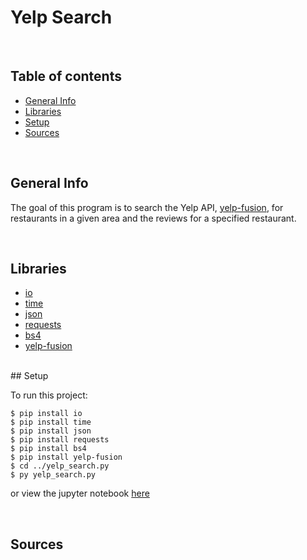 # Yelp Search 


<br>

## Table of contents
* [General Info](#general-info)
* [Libraries](#libraries)
* [Setup](#setup)
* [Sources](#sources)



<br>

## General Info

The goal of this program is to search the Yelp API, [yelp-fusion](https://www.yelp.com/developers/documentation/v3/get_started), for restaurants in a given area and the reviews for a specified restaurant. 





<br>

## Libraries
* [io](https://docs.python.org/2/library/io.html)
* [time](https://docs.python.org/2/library/time.html)
* [json](https://docs.python.org/2/library/json.html)
* [requests](http://docs.python-requests.org/en/master/)
* [bs4](https://www.crummy.com/software/BeautifulSoup/bs4/doc/)
* [yelp-fusion](https://www.yelp.com/developers/documentation/v3/get_started)


<br>
## Setup

To run this project:
```
$ pip install io
$ pip install time
$ pip install json
$ pip install requests
$ pip install bs4
$ pip install yelp-fusion
$ cd ../yelp_search.py
$ py yelp_search.py
```
or view the jupyter notebook [here](yelp_search.ipynb)




<br>

## Sources



 

